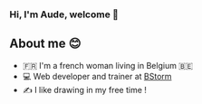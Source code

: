 ### Hi, I'm Aude, welcome 🦊

## About me 😊
 - 🇫🇷 I'm a french woman living in Belgium 🇧🇪
 - 💻 Web developer and trainer at [BStorm](https://www.bstorm.be/)
 - ✍ I like drawing in my free time !

<!--
**AudeBstorm/AudeBStorm** is a ✨ _special_ ✨ repository because its `README.md` (this file) appears on your GitHub profile.

Here are some ideas to get you started:

- 🔭 I’m currently working on ...
- 🌱 I’m currently learning ...
- 👯 I’m looking to collaborate on ...
- 🤔 I’m looking for help with ...
- 💬 Ask me about ...
- 📫 How to reach me: ...
- 😄 Pronouns: ...
- ⚡ Fun fact: ...
-->
